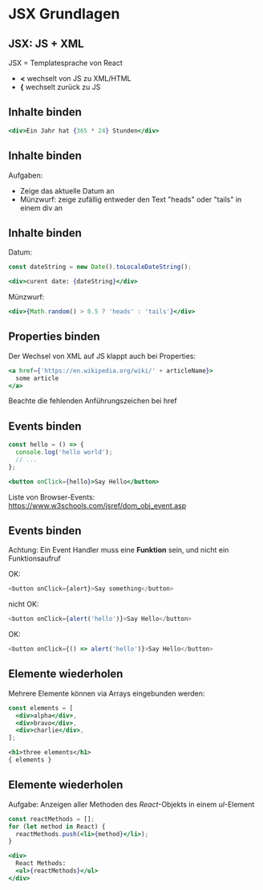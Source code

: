 # JSX Grundlagen

## JSX: JS + XML

JSX = Templatesprache von React

- **<** wechselt von JS zu XML/HTML
- **{** wechselt zurück zu JS

## Inhalte binden

```jsx
<div>Ein Jahr hat {365 * 24} Stunden</div>
```

## Inhalte binden

Aufgaben:

- Zeige das aktuelle Datum an
- Münzwurf: zeige zufällig entweder den Text "heads" oder "tails" in einem div an

## Inhalte binden

Datum:

```jsx
const dateString = new Date().toLocaleDateString();
```

```jsx
<div>curent date: {dateString}</div>
```

Münzwurf:

```jsx
<div>{Math.random() > 0.5 ? 'heads' : 'tails'}</div>
```

## Properties binden

Der Wechsel von XML auf JS klappt auch bei Properties:

```jsx
<a href={'https://en.wikipedia.org/wiki/' + articleName}>
  some article
</a>
```

Beachte die fehlenden Anführungszeichen bei href

## Events binden

```jsx
const hello = () => {
  console.log('hello world');
  // ...
};
```

```jsx
<button onClick={hello}>Say Hello</button>
```

Liste von Browser-Events:  
https://www.w3schools.com/jsref/dom_obj_event.asp

## Events binden

Achtung: Ein Event Handler muss eine **Funktion** sein, und nicht ein Funktionsaufruf

OK:

```js
<button onClick={alert}>Say something</button>
```

nicht OK:

```js
<button onClick={alert('hello')}>Say Hello</button>
```

OK:

```js
<button onClick={() => alert('hello')}>Say Hello</button>
```

## Elemente wiederholen

Mehrere Elemente können via Arrays eingebunden werden:

```jsx
const elements = [
  <div>alpha</div>,
  <div>bravo</div>,
  <div>charlie</div>,
];
```

```xml
<h1>three elements</h1>
{ elements }
```

## Elemente wiederholen

Aufgabe: Anzeigen aller Methoden des _React_-Objekts in einem _ul_-Element

```jsx
const reactMethods = [];
for (let method in React) {
  reactMethods.push(<li>{method}</li>);
}
```

```jsx
<div>
  React Methods:
  <ul>{reactMethods}</ul>
</div>
```
